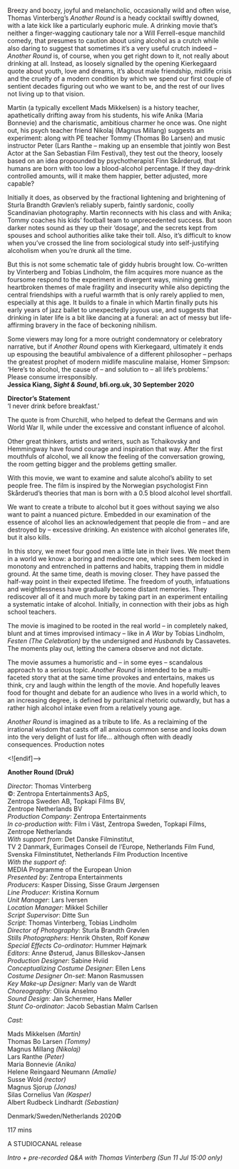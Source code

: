 

Breezy and boozy, joyful and melancholic, occasionally wild and often wise, Thomas Vinterberg’s _Another Round_ is a heady cocktail swiftly downed, with a late kick like a particularly euphoric mule. A drinking movie that’s neither a finger-wagging cautionary tale nor a Will Ferrell-esque manchild comedy, that presumes to caution about using alcohol as a crutch while also daring to suggest that sometimes it’s a very useful crutch indeed – _Another Round_ is, of course, when you get right down to it, not really about drinking at all. Instead, as loosely signalled by the opening Kierkegaard quote about youth, love and dreams, it’s about male friendship, midlife crisis and the cruelty of a modern condition by which we spend our first couple of sentient decades figuring out who we want to be, and the rest of our lives not living up to that vision.

Martin (a typically excellent Mads Mikkelsen) is a history teacher, apathetically drifting away from his students, his wife Anika (Maria Bonnevie) and the charismatic, ambitious charmer he once was. One night out, his psych teacher friend Nikolaj (Magnus Millang) suggests an experiment: along with PE teacher Tommy (Thomas Bo Larsen) and music instructor Peter (Lars Ranthe – making up an ensemble that jointly won Best Actor at the San Sebastian Film Festival), they test out the theory, loosely based on an idea propounded by psychotherapist Finn Skårderud, that humans are born with too low a blood-alcohol percentage. If they day-drink controlled amounts, will it make them happier, better adjusted, more capable?

Initially it does, as observed by the fractional lightening and brightening of Sturla Brandth Grøvlen’s reliably superb, faintly sardonic, coolly Scandinavian photography. Martin reconnects with his class and with Anika; Tommy coaches his kids’ football team to unprecedented success. But soon darker notes sound as they up their ‘dosage’, and the secrets kept from spouses and school authorities alike take their toll. Also, it’s difficult to know when you’ve crossed the line from sociological study into self-justifying alcoholism when you’re drunk all the time.

But this is not some schematic tale of giddy hubris brought low. Co-written by Vinterberg and Tobias Lindholm, the film acquires more nuance as the foursome respond to the experiment in divergent ways, mining gently heartbroken themes of male fragility and insecurity while also depicting the central friendships with a rueful warmth that is only rarely applied to men, especially at this age. It builds to a finale in which Martin finally puts his early years of jazz ballet to unexpectedly joyous use, and suggests that drinking in later life is a bit like dancing at a funeral: an act of messy but life-affirming bravery in the face of beckoning nihilism.

Some viewers may long for a more outright condemnatory or celebratory narrative, but if _Another Round_ opens with Kierkegaard, ultimately it ends up espousing the beautiful ambivalence of a different philosopher – perhaps the greatest prophet of modern midlife masculine malaise, Homer Simpson: ‘Here’s to alcohol, the cause of – and solution to – all life’s problems.’  
Please consume irresponsibly.  
**Jessica Kiang, _Sight & Sound_, bfi.org.uk, 30 September 2020**

**Director’s Statement**  
‘I never drink before breakfast.’

The quote is from Churchill, who helped to defeat the Germans and win  
World War II, while under the excessive and constant influence of alcohol.

Other great thinkers, artists and writers, such as Tchaikovsky and Hemmingway have found courage and inspiration that way. After the first mouthfuls of alcohol, we all know the feeling of the conversation growing, the room getting bigger and the problems getting smaller.

With this movie, we want to examine and salute alcohol’s ability to set people free. The film is inspired by the Norwegian psychologist Finn Skårderud’s theories that man is born with a 0.5 blood alcohol level shortfall.

We want to create a tribute to alcohol but it goes without saying we also want to paint a nuanced picture. Embedded in our examination of the essence of alcohol lies an acknowledgement that people die from – and are destroyed by – excessive drinking. An existence with alcohol generates life, but it also kills.

In this story, we meet four good men a little late in their lives. We meet them in a world we know: a boring and mediocre one, which sees them locked in monotony and entrenched in patterns and habits, trapping them in middle ground. At the same time, death is moving closer. They have passed the half-way point in their expected lifetime. The freedom of youth, infatuations and weightlessness have gradually become distant memories. They rediscover all of it and much more by taking part in an experiment entailing a systematic intake of alcohol. Initially, in connection with their jobs as high school teachers.

The movie is imagined to be rooted in the real world – in completely naked, blunt and at times improvised intimacy – like in _A War_ by Tobias Lindholm, _Festen (The Celebration)_ by the undersigned and _Husbands_ by Cassavetes. The moments play out, letting the camera observe and not dictate.

The movie assumes a humoristic and – in some eyes – scandalous approach to a serious topic. _Another Round_ is intended to be a multi-faceted story that at the same time provokes and entertains, makes us think, cry and laugh within the length of the movie. And hopefully leaves food for thought and debate for an audience who lives in a world which, to an increasing degree, is defined by puritanical rhetoric outwardly, but has a rather high alcohol intake even from a relatively young age.

_Another Round_ is imagined as a tribute to life. As a reclaiming of the irrational wisdom that casts off all anxious common sense and looks down into the very delight of lust for life… although often with deadly consequences.
Production notes

<![endif]-->

**Another Round (Druk)**

_Director_: Thomas Vinterberg  
©: Zentropa Entertainments3 ApS,  
Zentropa Sweden AB, Topkapi Films BV,  
Zentrope Netherlands BV  
_Production Company_: Zentropa Entertainments  
_In co-production with_: Film i Väst, Zentropa Sweden, Topkapi Films, Zentrope Netherlands  
_With support from_: Det Danske Filminstitut,  
TV 2 Danmark, Eurimages Conseil de l’Europe, Netherlands Film Fund, Svenska Filminstitutet, Netherlands Film Production Incentive  
_With the support of_:  
MEDIA Programme of the European Union  
_Presented by_: Zentropa Entertainments  
_Producers_: Kasper Dissing, Sisse Graum Jørgensen  
_Line Producer_: Kristina Kornum  
_Unit Manager_: Lars Iversen  
_Location Manager_: Mikkel Schiller  
_Script Supervisor_: Ditte Sun  
_Script_: Thomas Vinterberg, Tobias Lindholm  
_Director of Photography_: Sturla Brandth Grøvlen  
_Stills Photographers_: Henrik Ohsten, Rolf Konøw  
_Special Effects Co-ordinator_: Hummer Højmark  
_Editors_: Anne Østerud, Janus Billeskov-Jansen  
_Production Designer_: Sabine Hviid  
_Conceptualizing Costume Designer_: Ellen Lens  
_Costume Designer On-set_: Manon Rasmussen  
_Key Make-up Designer_: Marly van de Wardt  
_Choreography_: Olivia Anselmo  
_Sound Design_: Jan Schermer, Hans Møller  
_Stunt Co-ordinator_: Jacob Sebastian Malm Carlsen

_Cast:_

Mads Mikkelsen _(Martin)_  
Thomas Bo Larsen _(Tommy)_  
Magnus Millang _(Nikolaj)_  
Lars Ranthe _(Peter)_  
Maria Bonnevie _(Anika)_  
Helene Reingaard Neumann _(Amalie)_  
Susse Wold _(rector)_  
Magnus Sjorup _(Jonas)_  
Silas Cornelius Van _(Kasper)_  
Albert Rudbeck Lindhardt _(Sebastian)_

Denmark/Sweden/Netherlands 2020©

117 mins

A STUDIOCANAL release

_Intro + pre-recorded Q&A with Thomas Vinterberg (Sun 11 Jul 15:00 only)_
<!--stackedit_data:
eyJoaXN0b3J5IjpbLTQ4Mjk5NTYzM119
-->